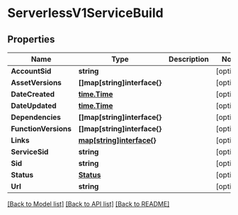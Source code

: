 # ServerlessV1ServiceBuild

## Properties

Name | Type | Description | Notes
------------ | ------------- | ------------- | -------------
**AccountSid** | **string** |  | [optional] 
**AssetVersions** | **[]map[string]interface{}** |  | [optional] 
**DateCreated** | [**time.Time**](time.Time.md) |  | [optional] 
**DateUpdated** | [**time.Time**](time.Time.md) |  | [optional] 
**Dependencies** | **[]map[string]interface{}** |  | [optional] 
**FunctionVersions** | **[]map[string]interface{}** |  | [optional] 
**Links** | [**map[string]interface{}**](.md) |  | [optional] 
**ServiceSid** | **string** |  | [optional] 
**Sid** | **string** |  | [optional] 
**Status** | [**Status**](status.md) |  | [optional] 
**Url** | **string** |  | [optional] 

[[Back to Model list]](../README.md#documentation-for-models) [[Back to API list]](../README.md#documentation-for-api-endpoints) [[Back to README]](../README.md)


